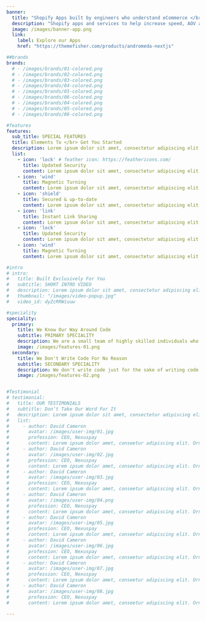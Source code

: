 ```yaml
---
banner:
  title: "Shopify Apps built by engineers who understand eCommerce </br>"
  description: "Shopify apps and services to help increase speed, AOV and CR of your store."
  image: /images/banner-app.png
  link:
    label: Explore our Apps
    href: "https://themefisher.com/products/andromeda-nextjs"

##brands
brands:
  # - /images/brands/01-colored.png
  # - /images/brands/02-colored.png
  # - /images/brands/03-colored.png
  # - /images/brands/04-colored.png
  # - /images/brands/05-colored.png
  # - /images/brands/06-colored.png
  # - /images/brands/04-colored.png
  # - /images/brands/05-colored.png
  # - /images/brands/06-colored.png

#features
features:
  sub_title: SPECIAL FEATURES
  title: Elements To </br> Get You Started
  description: Lorem ipsum dolor sit amet, consectetur adipiscing elit. Morbi egestas </br> Werat viverra id et aliquet. vulputate egestas sollicitudin.
  list:
    - icon: 'lock' # feather icon: https://feathericons.com/
      title: Updated Security
      content: Lorem ipsum dolor sit amet, consectetur adipiscing elit. Neque enim id diam ornare volutpat in sagitis, aliquet. Arcu cursus
    - icon: 'wind'
      title: Magnetic Turning
      content: Lorem ipsum dolor sit amet, consectetur adipiscing elit. Neque enim id diam ornare volutpat in sagitis, aliquet. Arcu cursus
    - icon: 'shield'
      title: Secured & up-to-date
      content: Lorem ipsum dolor sit amet, consectetur adipiscing elit. Neque enim id diam ornare volutpat in sagitis, aliquet. Arcu cursus
    - icon: 'link'
      title: Instant Link Sharing
      content: Lorem ipsum dolor sit amet, consectetur adipiscing elit. Neque enim id diam ornare volutpat in sagitis, aliquet. Arcu cursus
    - icon: 'lock'
      title: Updated Security
      content: Lorem ipsum dolor sit amet, consectetur adipiscing elit. Neque enim id diam ornare volutpat in sagitis, aliquet. Arcu cursus
    - icon: 'wind'
      title: Magnetic Turning
      content: Lorem ipsum dolor sit amet, consectetur adipiscing elit. Neque enim id diam ornare volutpat in sagitis, aliquet. Arcu cursus

#intro
# intro:
#   title: Built Exclusively For You
#   subtitle: SHORT INTRO VIDEO
#   description: Lorem ipsum dolor sit amet, consectetur adipiscing elit. Morbi egestas </br> Werat viverra id et aliquet. vulputate egestas sollicitudin.
#   thumbnail: "/images/video-popup.jpg"
#   video_id: dyZcRRWiuuw

#speciality
speciality:
  primary:
    title: We Know Our Way Around Code
    subtitle: PRIMARY SPECIALITY
    description: We are a small team of highly skilled individuals who have a lot of experience building different scale systems, e-commerce solutions, and integrating with other systems to make sure everything works flawlessly. <br/> <br/> In e-commerce, every second counts. The slower your store is, the more customers you lose. That's why we focus on only deploying the fastest and highest quality code.
    image: /images/features-01.png
  secondary:
    title: We Don't Write Code For No Reason
    subtitle: SECONDARY SPECIALITY
    description: We don't write code just for the sake of writing code. Every piece of code needs to have a reason, and a desired outcome. Our goal is to help you increase either AOV, CR, loading speed, etc., not write a perfect nerdy code. <br/> <br/> E-commerce is a sector that we care for and where we see our future. By writing code only when necessary, we can help more merchants like you and elevate e-commerce.
    image: /images/features-02.png


#Testimonial
# testimonial:
#   title: OUR TESTIMONIALS
#   subtitle: Don’t Take Our Word For It
#   description: Lorem ipsum dolor sit amet, consectetur adipiscing elit. Morbi egestas </br> Werat viverra id et aliquet. vulputate egestas sollicitudin.
#   list:
#     - author: David Cameron
#       avatar: /images/user-img/01.jpg
#       profession: CEO, Nexuspay
#       content: Lorem ipsum dolor amet, conseetur adipiscing elit. Ornare quam porta arcu congue felis volutpat. Vitae lectudbfs pellentesque vitae dolor
#     - author: David Cameron
#       avatar: /images/user-img/02.jpg
#       profession: CEO, Nexuspay
#       content: Lorem ipsum dolor amet, conseetur adipiscing elit. Ornare quam porta arcu congue felis volutpat. Vitae lectudbfs pellentesque vitae dolor
#     - author: David Cameron
#       avatar: /images/user-img/03.jpg
#       profession: CEO, Nexuspay
#       content: Lorem ipsum dolor amet, conseetur adipiscing elit. Ornare quam porta arcu congue felis volutpat. Vitae lectudbfs pellentesque vitae dolor
#     - author: David Cameron
#       avatar: /images/user-img/04.png
#       profession: CEO, Nexuspay
#       content: Lorem ipsum dolor amet, conseetur adipiscing elit. Ornare quam porta arcu congue felis volutpat. Vitae lectudbfs pellentesque vitae dolor
#     - author: David Cameron
#       avatar: /images/user-img/05.jpg
#       profession: CEO, Nexuspay
#       content: Lorem ipsum dolor amet, conseetur adipiscing elit. Ornare quam porta arcu congue felis volutpat. Vitae lectudbfs pellentesque vitae dolor
#     - author: David Cameron
#       avatar: /images/user-img/06.jpg
#       profession: CEO, Nexuspay
#       content: Lorem ipsum dolor amet, conseetur adipiscing elit. Ornare quam porta arcu congue felis volutpat. Vitae lectudbfs pellentesque vitae dolor
#     - author: David Cameron
#       avatar: /images/user-img/07.jpg
#       profession: CEO, Nexuspay
#       content: Lorem ipsum dolor amet, conseetur adipiscing elit. Ornare quam porta arcu congue felis volutpat. Vitae lectudbfs pellentesque vitae dolor
#     - author: David Cameron
#       avatar: /images/user-img/08.jpg
#       profession: CEO, Nexuspay
#       content: Lorem ipsum dolor amet, conseetur adipiscing elit. Ornare quam porta arcu congue felis volutpat. Vitae lectudbfs pellentesque vitae dolor

---
```

